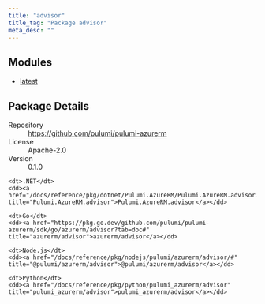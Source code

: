 ```yaml
---
title: "advisor"
title_tag: "Package advisor"
meta_desc: ""
---
```


<!-- WARNING: this file was generated by Pulumi Docs Generator. -->
<!-- Do not edit by hand unless you're certain you know what you are doing! -->



<h2 id="modules">Modules</h2>
<ul class="api">
    <li><a href="latest/" title="latest"><span class="symbol module"></span>latest</a></li>
</ul>

<h2 id="package-details">Package Details</h2>
<dl class="package-details">
	<dt>Repository</dt>
	<dd><a href="https://github.com/pulumi/pulumi-azurerm">https://github.com/pulumi/pulumi-azurerm</a></dd>
	<dt>License</dt>
	<dd>Apache-2.0</dd>
	<dt>Version</dt>
	<dd>0.1.0</dd>
</dl>



<dl class="tabular">

    <dt>.NET</dt>
    <dd><a href="/docs/reference/pkg/dotnet/Pulumi.AzureRM/Pulumi.AzureRM.advisor.html" title="Pulumi.AzureRM.advisor">Pulumi.AzureRM.advisor</a></dd>

    <dt>Go</dt>
    <dd><a href="https://pkg.go.dev/github.com/pulumi/pulumi-azurerm/sdk/go/azurerm/advisor?tab=doc#" title="azurerm/advisor">azurerm/advisor</a></dd>

    <dt>Node.js</dt>
    <dd><a href="/docs/reference/pkg/nodejs/pulumi/azurerm/advisor/#" title="@pulumi/azurerm/advisor">@pulumi/azurerm/advisor</a></dd>

    <dt>Python</dt>
    <dd><a href="/docs/reference/pkg/python/pulumi_azurerm/advisor" title="pulumi_azurerm/advisor">pulumi_azurerm/advisor</a></dd>

</dl>

